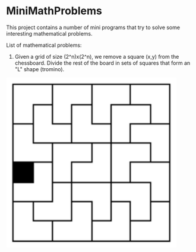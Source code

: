 # MiniMathProblems

This project contains a number of mini programs that try to solve some interesting mathematical problems.

List of mathematical problems:

1) Given a grid of size (2^n)x(2^n), we remove a square (x,y) from the chessboard. 
Divide the rest of the board in sets of squares that form an "L" shape (tromino).

![Alt text](./pics/trominos.png?raw=true "Trominoes Puzzle")

